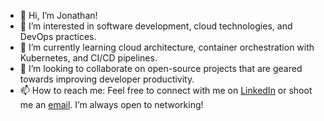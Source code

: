 - 👋 Hi, I’m Jonathan!
- 👀 I’m interested in software development, cloud technologies, and DevOps practices.
- 🌱 I’m currently learning cloud architecture, container orchestration with Kubernetes, and CI/CD pipelines.
- 💞️ I’m looking to collaborate on open-source projects that are geared towards improving developer productivity.
- 📫 How to reach me: Feel free to connect with me on [LinkedIn](https://www.linkedin.com/in/uoljlin/) or shoot me an [email](uoljlin@gmail.com). I’m always open to networking!

<!---
uol-jlin/uol-jlin is a ✨ special ✨ repository because its `README.md` (this file) appears on your GitHub profile.
You can click the Preview link to take a look at your changes.
--->
